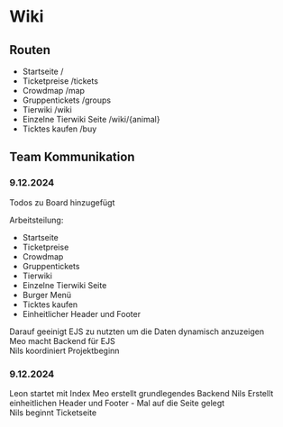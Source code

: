 # Wiki
## Routen

- Startseite /
- Ticketpreise /tickets
- Crowdmap /map
- Gruppentickets /groups
- Tierwiki /wiki
- Einzelne Tierwiki Seite /wiki/{animal}
- Ticktes kaufen /buy

## Team Kommunikation
### 9.12.2024
Todos zu Board hinzugefügt

Arbeitsteilung:

- Startseite 
- Ticketpreise 
- Crowdmap 
- Gruppentickets 
- Tierwiki 
- Einzelne Tierwiki Seite 
- Burger Menü 
- Ticktes kaufen 
- Einheitlicher Header und Footer

Darauf geeinigt EJS zu nutzten um die Daten dynamisch anzuzeigen  
Meo macht Backend für EJS  
Nils koordiniert Projektbeginn  

### 9.12.2024
Leon startet mit Index
Meo erstellt grundlegendes Backend
Nils Erstellt einheitlichen Header und Footer - Mal auf die Seite gelegt  
Nils beginnt Ticketseite